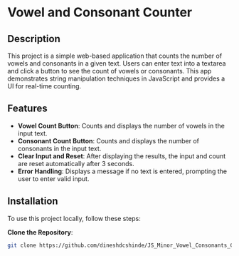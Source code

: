 # Vowel and Consonant Counter

## Description

This project is a simple web-based application that counts the number of vowels and consonants in a given text. Users can enter text into a textarea and click a button to see the count of vowels or consonants. This app demonstrates string manipulation techniques in JavaScript and provides a UI for real-time counting.

## Features

- **Vowel Count Button**: Counts and displays the number of vowels in the input text.
- **Consonant Count Button**: Counts and displays the number of consonants in the input text.
- **Clear Input and Reset**: After displaying the results, the input and count are reset automatically after 3 seconds.
- **Error Handling**: Displays a message if no text is entered, prompting the user to enter valid input.

## Installation

To use this project locally, follow these steps:

**Clone the Repository**:

```bash
git clone https://github.com/dineshdcshinde/JS_Minor_Vowel_Consonants_Counter.git
```
